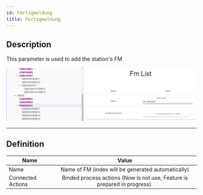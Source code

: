 ```yaml
---
id: Fertigmeldung
title: Fertigmeldung
---
```


## Description

This parameter is used to add the station's FM

![img](../../../assets/docs/configuration/stations/Fertigmeldung.jpg)

---

## Definition

| Name              |      Value
| -------------     | :-----------:
| Name              | Name of FM (index will be generated automatically)                
| Connected Actions | Binded process actions (Now is not use, Feature is prepared in progress).  
